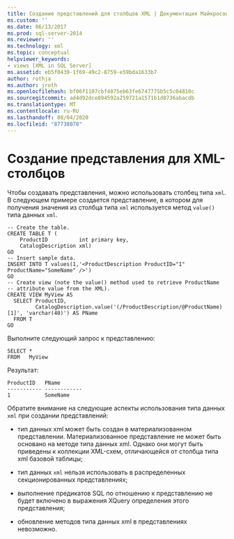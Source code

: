 ```yaml
---
title: Создание представлений для столбцов XML | Документация Майкрософт
ms.custom: ''
ms.date: 06/13/2017
ms.prod: sql-server-2014
ms.reviewer: ''
ms.technology: xml
ms.topic: conceptual
helpviewer_keywords:
- views [XML in SQL Server]
ms.assetid: eb5f0439-1f69-49c2-8759-e59bda1633b7
author: rothja
ms.author: jroth
ms.openlocfilehash: bf06f1107cbf4875eb63fe6747775b5c5c04810c
ms.sourcegitcommit: ad4d92dce894592a259721a1571b1d8736abacdb
ms.translationtype: MT
ms.contentlocale: ru-RU
ms.lasthandoff: 08/04/2020
ms.locfileid: "87738078"
---
```

# <a name="create-views-over-xml-columns"></a>Создание представления для XML-столбцов
  Чтобы создавать представления, можно использовать столбец типа `xml`. В следующем примере создается представление, в котором для получения значения из столбца типа `xml` используется метод `value()` типа данных `xml`.  
  
```  
-- Create the table.  
CREATE TABLE T (  
    ProductID          int primary key,   
    CatalogDescription xml)  
GO  
-- Insert sample data.  
INSERT INTO T values(1,'<ProductDescription ProductID="1" ProductName="SomeName" />')  
GO  
-- Create view (note the value() method used to retrieve ProductName   
-- attribute value from the XML).  
CREATE VIEW MyView AS   
  SELECT ProductID,  
         CatalogDescription.value('(/ProductDescription/@ProductName)[1]', 'varchar(40)') AS PName  
  FROM T  
GO   
```  
  
 Выполните следующий запрос к представлению:  
  
```  
SELECT *   
FROM   MyView  
```  
  
 Результат:  
  
```  
ProductID   PName        
----------- ------------  
1           SomeName   
```  
  
 Обратите внимание на следующие аспекты использования типа данных `xml` при создании представлений:  
  
-   тип данных xml может быть создан в материализованном представлении. Материализованное представление не может быть основано на методе типа данных xml. Однако они могут быть приведены к коллекции XML-схем, отличающейся от столбца типа xml базовой таблицы;  
  
-   тип данных `xml` нельзя использовать в распределенных секционированных представлениях;  
  
-   выполнение предикатов SQL по отношению к представлению не будет включено в выражения XQuery определения этого представления;  
  
-   обновление методов типа данных xml в представлениях невозможно.  
  
  
